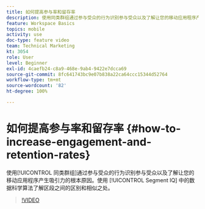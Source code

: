 ```yaml
---
title: 如何提高参与率和留存率
description: 使用同类群组通过参与受众的行为识别参与受众以及了解让您的移动应用程序产生吸引力的根本原因。使用 Segment IQ 中的数据科学算法了解区段之间的区别和相似之处。
feature: Workspace Basics
topics: mobile
activity: use
doc-type: feature video
team: Technical Marketing
kt: 3054
role: User
level: Beginner
exl-id: 4caefb24-c8a9-468e-9ab4-9422e7dcca69
source-git-commit: 8fc641743bc9e07b838a22ca64ccc15344d52764
workflow-type: tm+mt
source-wordcount: '82'
ht-degree: 100%

---
```


# 如何提高参与率和留存率 {#how-to-increase-engagement-and-retention-rates}

使用[!UICONTROL 同类群组]通过参与受众的行为识别参与受众以及了解让您的移动应用程序产生吸引力的根本原因。使用 [!UICONTROL Segment IQ] 中的数据科学算法了解区段之间的区别和相似之处。

>[!VIDEO](https://video.tv.adobe.com/v/27825/?quality=12&learn=on)
